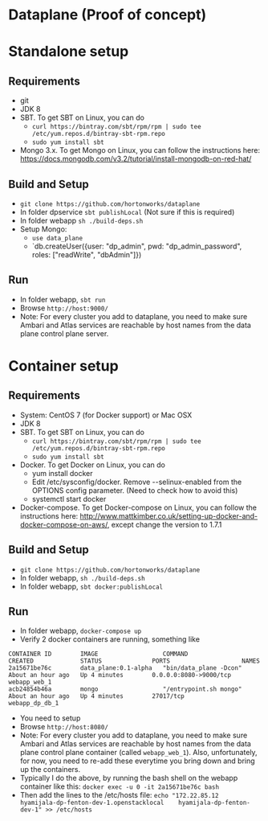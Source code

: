 # Dataplane (Proof of concept)

# Standalone setup

## Requirements

* git
* JDK 8
* SBT. To get SBT on Linux, you can do
  * `curl https://bintray.com/sbt/rpm/rpm | sudo tee /etc/yum.repos.d/bintray-sbt-rpm.repo`
  * `sudo yum install sbt`
* Mongo 3.x. To get Mongo on Linux, you can follow the instructions here: https://docs.mongodb.com/v3.2/tutorial/install-mongodb-on-red-hat/

## Build and Setup

* `git clone https://github.com/hortonworks/dataplane`
* In folder dpservice `sbt publishLocal` (Not sure if this is required)
* In folder webapp `sh ./build-deps.sh`
* Setup Mongo:
  * `use data_plane`
  * `db.createUser({user: "dp_admin", pwd: "dp_admin_password", roles: ["readWrite", "dbAdmin"]})

## Run

* In folder webapp, `sbt run`
* Browse `http://host:9000/`
* Note: For every cluster you add to dataplane, you need to make sure Ambari and Atlas services are reachable by host names from the data plane control plane server.

# Container setup

## Requirements

* System: CentOS 7 (for Docker support) or Mac OSX
* JDK 8
* SBT. To get SBT on Linux, you can do
  * `curl https://bintray.com/sbt/rpm/rpm | sudo tee /etc/yum.repos.d/bintray-sbt-rpm.repo`
  * `sudo yum install sbt`
* Docker. To get Docker on Linux, you can do
  * yum install docker
  * Edit /etc/sysconfig/docker. Remove --selinux-enabled from the OPTIONS config parameter. (Need to check how to avoid this)
  * systemctl start docker
* Docker-compose. To get Docker-compose on Linux, you can follow the instructions here: http://www.mattkimber.co.uk/setting-up-docker-and-docker-compose-on-aws/, except change the version to 1.7.1

## Build and Setup

* `git clone https://github.com/hortonworks/dataplane`
* In folder webapp, `sh ./build-deps.sh`
* In folder webapp, `sbt docker:publishLocal`

## Run

* In folder webapp, `docker-compose up`
* Verify 2 docker containers are running, something like
```
CONTAINER ID        IMAGE                  COMMAND                  CREATED             STATUS              PORTS                    NAMES
2a15671be76c        data_plane:0.1-alpha   "bin/data_plane -Dcon"   About an hour ago   Up 4 minutes        0.0.0.0:8080->9000/tcp   webapp_web_1
acb24854b46a        mongo                  "/entrypoint.sh mongo"   About an hour ago   Up 4 minutes        27017/tcp                webapp_dp_db_1
```
* You need to setup 
* Browse `http://host:8080/`
* Note: For every cluster you add to dataplane, you need to make sure Ambari and Atlas services are reachable by host names from the data plane control plane container (called `webapp_web_1`). Also, unfortunately, for now, you need to re-add these everytime you bring down and bring up the containers.
* Typically I do the above, by running the bash shell on the webapp container like this:
`docker exec -u 0 -it 2a15671be76c bash`
* Then add the lines to the /etc/hosts file: `echo "172.22.85.12    hyamijala-dp-fenton-dev-1.openstacklocal    hyamijala-dp-fenton-dev-1" >> /etc/hosts`

